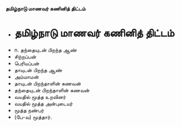 **தமிழ்நாடு மாணவர் கணினித் திட்டம்**
- # தமிழ்நாடு மாணவர் கணினித் திட்டம்
- n. தந்தையுடன் பிறந்த ஆண்
-  சிற்றப்பன்
- பெரியப்பன்
- தாயுடன் பிறந்த ஆண்
- அம்மாமன்
- தாயுடன் பிறந்தாளின் கணவன்
- தந்தையுடன் பிறந்தாளின் கணவன்
- வயதில் மூத்த உறவினர்
- வயதில் மூத்த அன்புடையர்
- மூத்த நண்பர்
- (பே-வ) மூத்தார்.

